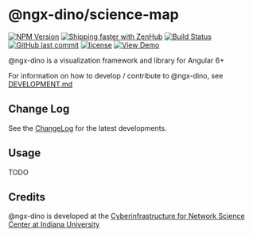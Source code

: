 # @ngx-dino/science-map

[![NPM Version](https://img.shields.io/npm/v/@ngx-dino/science-map.svg)](https://www.npmjs.com/package/@ngx-dino/science-map)
[![Shipping faster with ZenHub](https://raw.githubusercontent.com/ZenHubIO/support/master/zenhub-badge.png)](https://app.zenhub.com/workspace/o/cns-iu/ngx-dino)
[![Build Status](https://travis-ci.com/cns-iu/ngx-dino.svg?branch=master)](https://travis-ci.com/cns-iu/ngx-dino)
[![GitHub last commit](https://img.shields.io/github/last-commit/cns-iu/ngx-dino.svg)](https://github.com/cns-iu/ngx-dino/commits/master)
[![license](https://img.shields.io/github/license/mashape/apistatus.svg)](LICENSE)
[![View Demo](https://img.shields.io/badge/demo-online-brightgreen.svg)](https://cns-iu.github.io/ngx-dino)

@ngx-dino is a visualization framework and library for Angular 6+

For information on how to develop / contribute to @ngx-dino, see [DEVELOPMENT.md](https://github.com/cns-iu/ngx-dino/blob/master/DEVELOPMENT.md)

## Change Log

See the [ChangeLog](https://github.com/cns-iu/ngx-dino/blob/master/CHANGELOG.md) for the latest developments.

## Usage

TODO

## Credits

@ngx-dino is developed at the [Cyberinfrastructure for Network Science Center at Indiana University](http://cns.iu.edu/)
